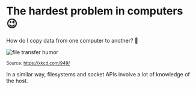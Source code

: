 # The hardest problem in computers 😉

How do I copy data from one computer to another? 🤣

![file transfer humor](https://imgs.xkcd.com/comics/file_transfer.png)

<small>Source: https://xkcd.com/949/</small>

In a similar way, filesystems and socket APIs involve a lot of knowledge of the host.
